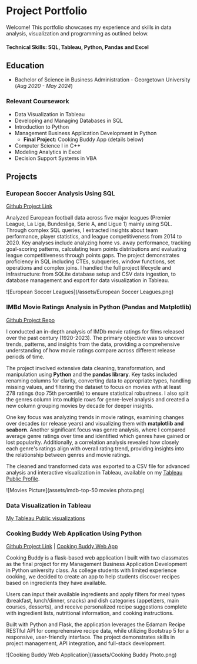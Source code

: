 # Project Portfolio
Welcome! This portfolio showcases my experience and skills in data analysis, visualization and programming as outlined below. 

#### Technical Skills: SQL, Tableau, Python, Pandas and Excel

## Education 
- Bachelor of Science in Business Administration - Georgetown University (_Aug 2020 - May 2024_)

### Relevant Coursework
- Data Visualization in Tableau
- Developing and Managing Databases in SQL
- Introduction to Python
- Management Business Application Development in Python
  - **Final Project:** Cooking Buddy App (details below)
- Computer Science I in C++
- Modeling Analytics in Excel
- Decision Support Systems in VBA

## Projects 
### European Soccer Analysis Using SQL
[Github Project Link](https://github.com/Zaki978/European-Soccer-SQL-Data-Project)

Analyzed European football data across five major leagues (Premier League, La Liga, Bundesliga, Serie A, and Ligue 1) mainly using SQL. Through complex SQL queries, I extracted insights about team performance, player statistics, and league competitiveness from 2014 to 2020. Key analyses include analyzing home vs. away performance, tracking goal-scoring patterns, calculating team points distributions and evaluating league competitiveness through points gaps. The project demonstrates proficiency in SQL including CTEs, subqueries, window functions, set operations and complex joins. I handled the full project lifecycle and infrastructure: from SQLite database setup and CSV data ingestion, to database management and export for data visualization in Tableau.

![European Soccer Leagues](/assets/European Soccer Leagues.png)

### IMBd Movie Ratings Analysis in Python (Pandas and Matplotlib)

[Github Project Repo](https://github.com/Zaki978/IMDb-Movie-Ratings-Analysis)

I conducted an in-depth analysis of IMDb movie ratings for films released over the past century (1920-2023). The primary objective was to uncover trends, patterns, and insights from the data, providing a comprehensive understanding of how movie ratings compare across different release periods of time.

The project involved extensive data cleaning, transformation, and manipulation using **Python** and the **pandas library**. Key tasks included renaming columns for clarity, converting data to appropriate types, handling missing values, and filtering the dataset to focus on movies with at least 278 ratings (top 75th percentile) to ensure statistical robustness. I also split the genres column into multiple rows for genre-level analysis and created a new column grouping movies by decade for deeper insights.

One key focus was analyzing trends in movie ratings, examining changes over decades (or release years) and visualizing them with **matplotlib and seaborn**. Another significant focus was genre analysis, where I compared average genre ratings over time and identified which genres have gained or lost popularity. Additionally, a correlation analysis revealed how closely each genre's ratings align with overall rating trend, providing insights into the relationship between genres and movie ratings.

The cleaned and transformed data was exported to a CSV file for advanced analysis and interactive visualization in Tableau, available on my [Tableau Public Profile](https://public.tableau.com/app/profile/zaki.bouaoudia4587/vizzes).

![Movies Picture](assets/imdb-top-50 movies photo.png)

### Data Visualization in Tableau

[My Tableau Public visualizations](https://public.tableau.com/app/profile/zaki.bouaoudia4587/vizzes)

### Cooking Buddy Web Application Using Python

[Github Project Link](https://github.com/Zaki978/recipefinder-final) | [Cooking Buddy Web App](https://cooking-buddy.onrender.com)

Cooking Buddy is a flask-based web application I built with two classmates as the final project for my Management Business Application Development in Python university class. As college students with limited experience cooking, we decided to create an app to help students discover recipes based on ingredients they have available.  

Users can input their available ingredients and apply filters for meal types (breakfast, lunch/dinner, snacks) and dish categories (appetizers, main courses, desserts), and receive personalized recipe suggestions complete with ingredient lists, nutritional information, and cooking instructions.

Built with Python and Flask, the application leverages the Edamam Recipe RESTful API for comprehensive recipe data, while utilizing Bootstrap 5 for a responsive, user-friendly interface. The project demonstrates skills in project management, API integration, and full-stack development. 

![Cooking Buddy Web Application](/assets/Cooking Buddy Photo.png)




